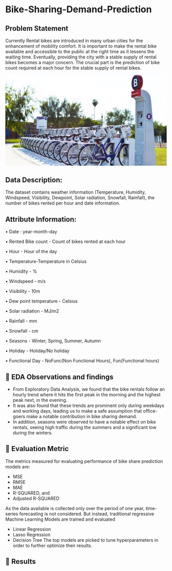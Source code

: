 # Bike-Sharing-Demand-Prediction
## Problem Statement

Currently Rental bikes are introduced in many urban cities for the enhancement of mobility comfort. It is important to make the rental bike available and accessible to the public at the right time as it lessens the waiting time. Eventually, providing the city with a stable supply of rental bikes becomes a major concern. The crucial part is the prediction of bike count required at each hour for the stable supply of rental bikes.

![](https://github.com/Saurabh-Ratnaparkhi/ML-Regression-Bike-Sharing-Demand-Prediction/blob/main/Doc.png)


## Data Description:
The dataset contains weather information (Temperature, Humidity, Windspeed, Visibility, Dewpoint, Solar radiation, Snowfall, Rainfall), the number of bikes rented per hour and date information.
## Attribute Information:
   • Date : year-month-day
   
   • Rented Bike count - Count of bikes rented at each hour
   
   • Hour - Hour of the day
   
   • Temperature-Temperature in Celsius
   
   • Humidity - %
   
   • Windspeed - m/s
   
   • Visibility - 10m
   
   • Dew point temperature - Celsius
   
   • Solar radiation - MJ/m2
   
   • Rainfall - mm
   
   • Snowfall - cm
   
   • Seasons - Winter, Spring, Summer, Autumn
   
   • Holiday - Holiday/No holiday
   
   • Functional Day - NoFunc(Non Functional Hours), Fun(Functional hours)

## 📖 EDA Observations and findings

* From Exploratory Data Analysis, we found that the bike rentals follow an hourly trend
where it hits the first peak in the morning and the highest peak next, in the evening.
* It was also found that these trends are prominent only during weekdays and working days, leading us to make a safe assumption that office-goers make a notable contribution in bike sharing demand. 
* In addition, seasons were observed to have a notable effect on bike rentals, seeing high traffic during the summers and a significant
low during the winters.

## 📖 Evaluation Metric
The metrics measured for evaluating performance of bike share prediction models are:
  * MSE
  * RMSE
  * MAE
  * R-SQUARED, and
  * Adjusted R-SQUARED

As the data available is collected only over the period of one year, time-series forecasting is not considered. But instead, traditional regressive Machine Learning Models are trained and evaluated
  * Linear Regression 
  * Lasso Regression 
  * Decision Tree
The top models are picked to tune hyperparameters in order to further optimize
their results.

## 📖 Results
